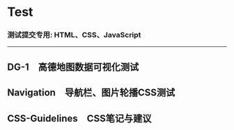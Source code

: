 # Test
### 测试提交专用: HTML、CSS、JavaScript
---
DG-1　高德地图数据可视化测试<br>
-
Navigation　导航栏、图片轮播CSS测试<br>
-
CSS-Guidelines　CSS笔记与建议<br>
-
